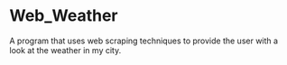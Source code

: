 # Web_Weather
A program that uses web scraping techniques to provide the user with a look at the weather in my city.
